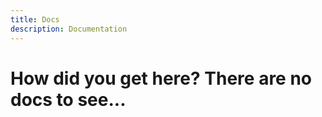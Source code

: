```yaml
---
title: Docs
description: Documentation
---
```


# How did you get here? There are no docs to see...

